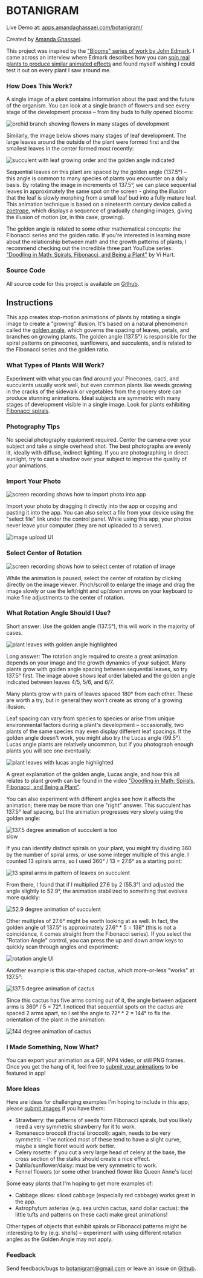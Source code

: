 # BOTANIGRAM

Live Demo at: [apps.amandaghassaei.com/botanigram/](https://apps.amandaghassaei.com/botanigram/)

Created by [Amanda Ghassaei](https://amandaghassaei.com/).

This project was inspired by the ["Blooms" series of work by John Edmark](http://www.johnedmark.com/phifib/2016/4/28/blooms-strobe-animated-phi-based-sculptures).  I came across an interview where Edmark describes how you can [spin real plants to produce similar animated effects](http://www.johnedmark.com/natural-blooms-1/2016/4/29/strobe-animated-artichoke-an-example-of-a-naturally-occurring-bloom) and found myself wishing I could test it out on every plant I saw around me.


### How Does This Work?

A single image of a plant contains information about the past and the future of the organism.  You can look at a single branch of flowers and see every stage of the development process – from tiny buds to fully opened blooms:

<img class="lazy" src="docs/orchid_branch.jpg" alt="orchid branch showing flowers in many stages of development" style="max-width: 600px;"/>

Similarly, the image below shows many stages of leaf development.  The large leaves around the outside of the plant were formed first and the smallest leaves in the center formed most recently:

<img class="lazy" src="docs/golden.jpg" alt="succulent with leaf growing order and the golden angle indicated" style="max-width: 500px;"/>

Sequential leaves on this plant are spaced by the golden angle (137.5&deg;) – this angle is common to many species of plants you encounter on a daily basis.  By rotating the image in increments of 137.5&deg;, we can place sequential leaves in approximately the same spot on the screen - giving the illusion that the leaf is slowly morphing from a small leaf bud into a fully mature leaf.  This animation technique is based on a nineteenth century device called a [zoetrope](https://en.wikipedia.org/wiki/Zoetrope), which displays a sequence of gradually changing images, giving the illusion of motion (or, in this case, growing).

The golden angle is related to some other mathematical concepts: the Fibonacci series and the golden ratio.  If you're interested in learning more about the relationship between math and the growth patterns of plants, I recommend checking out the incredible three part YouTube series: ["Doodling in Math: Spirals, Fibonacci, and Being a Plant"](https://www.youtube.com/watch?v=ahXIMUkSXX0) by Vi Hart.


### Source Code

All source code for this project is available on [Github](https://github.com/amandaghassaei/botanigram).


## Instructions

This app creates stop-motion animations of plants by rotating a single image to create a "growing" illusion.  It's based on a natural phenomenon called the [golden angle](https://en.wikipedia.org/wiki/Golden_angle#Golden_angle_in_nature), which governs the spacing of leaves, petals, and branches on growing plants.  The golden angle (137.5&deg;) is responsible for the spiral patterns on pinecones, sunflowers, and succulents, and is related to the Fibonacci series and the golden ratio.


###  What Types of Plants Will Work?

Experiment with what you can find around you!  Pinecones, cacti, and succulents usually work well, but even common plants like weeds growing in the cracks of the sidewalk or vegetables from the grocery store can produce stunning animations.  Ideal subjects are symmetric with many stages of development visible in a single image.  Look for plants exhibiting [Fibonacci spirals](https://en.wikipedia.org/wiki/Golden_ratio#Nature).


### Photography Tips

No special photography equipment required.  Center the camera over your subject and take a single overhead shot.  The best photographs are evenly lit, ideally with diffuse, indirect lighting.  If you are photographing in direct sunlight, try to cast a shadow over your subject to improve the quality of your animations.


### Import Your Photo

<img class="lazy uk-box-shadow-large" src="docs/import_photo.gif" alt="screen recording shows how to import photo into app" style="max-width: 600px;"/>

Import your photo by dragging it directly into the app or copying and pasting it into the app.  You can also select a file from your device using the "select file" link under the control panel.  While using this app, your photos never leave your computer (they are not uploaded to a server).

<img class="lazy" src="docs/upload_photo.jpg" alt="image upload UI" style="max-width: 400px;"/>


### Select Center of Rotation

<img class="lazy uk-box-shadow-large" src="docs/select_center.gif" alt="screen recording shows how to select center of rotation of image" style="max-width: 600px;"/>

While the animation is paused, select the center of rotation by clicking directly on the image viewer.  Pinch/scroll to enlarge the image and drag the image slowly or use the left/right and up/down arrows on your keyboard to make fine adjustments to the center of rotation.


### What Rotation Angle Should I Use?

Short answer: Use the golden angle (137.5&deg;), this will work in the majority of cases.

<img class="lazy" src="docs/golden.jpg" alt="plant leaves with golden angle highlighted" style="max-width: 500px;"/>

Long answer: The rotation angle required to create a great animation depends on your image and the growth dynamics of your subject.  Many plants grow with golden angle spacing between sequential leaves, so try 137.5&deg; first.  The image above shows leaf order labeled and the golden angle indicated between leaves 4/5, 5/6, and 6/7.

Many plants grow with pairs of leaves spaced 180&deg; from each other.  These are worth a try, but in general they won't create as strong of a growing illusion.

Leaf spacing can vary from species to species or arise from unique environmental factors during a plant's development – occasionally, two plants of the same species may even display different leaf spacings.  If the golden angle doesn't work, you might also try the Lucas angle (99.5&deg;).  Lucas angle plants are relatively uncommon, but if you photograph enough plants you will see one eventually:

<img class="lazy" src="docs/lucas.jpg" alt="plant leaves with lucas angle highlighted" style="max-width: 500px;"/>

A great explanation of the golden angle, Lucas angle, and how this all relates to plant growth can be found in the video ["Doodling in Math: Spirals, Fibonacci, and Being a Plant"](https://www.youtube.com/watch?v=ahXIMUkSXX0).

You can also experiment with different angles see how it affects the animation; there may be more than one "right" answer.  This succulent has 137.5&deg; leaf spacing, but the animation progresses very slowly using the golden angle:

<img class="lazy" src="docs/137.5_deg_slow.gif" alt="137.5 degree animation of succulent is too slow" style="max-width: 300px;"/>

If you can identify distinct spirals on your plant, you might try dividing 360 by the number of spiral arms, or use some integer multiple of this angle.  I counted 13 spirals arms, so I used 360&deg; / 13 = 27.6&deg; as a starting point:

<img class="lazy" src="docs/spirals.jpg" alt="13 spiral arms in pattern of leaves on succulent" style="max-width: 400px;"/>

From there, I found that if I multiplied 27.6 by 2 (55.3&deg;) and adjusted the angle slightly to 52.9&deg;, the animation stabilized to something that evolves more quickly:

<img class="lazy" src="docs/52.9_deg.gif" alt="52.9 degree animation of succulent" style="max-width: 300px;"/>

Other multiples of 27.6&deg; might be worth looking at as well.  In fact, the golden angle of 137.5&deg; is approximately 27.6&deg; * 5 = 138&deg; (this is not a coincidence, it comes straight from the Fibonacci series).  If you select the "Rotation Angle" control, you can press the up and down arrow keys to quickly scan through angles and experiment:

<img class="lazy" src="docs/rotation_angle.jpg" alt="rotation angle UI" style="max-width: 350px;"/>

Another example is this star-shaped cactus, which more-or-less "works" at 137.5&deg;:

<img class="lazy" src="docs/137.5_deg.gif" alt="137.5 degree animation of cactus" style="max-width: 300px;"/>

Since this cactus has five arms coming out of it, the angle between adjacent arms is 360&deg; / 5 = 72&deg;.  I noticed that sequential spots on the cactus are spaced 2 arms apart, so I set the angle to 72&deg; * 2 = 144&deg; to fix the orientation of the plant in the animation:

<img class="lazy" src="docs/144_deg.gif" alt="144 degree animation of cactus" style="max-width: 300px;"/>


### I Made Something, Now What?

You can export your animation as a GIF, MP4 video, or still PNG frames.  Once you get the hang of it, feel free to [submit your animations](#modal-gallery) to be featured in app!


### More Ideas

Here are ideas for challenging examples I'm hoping to include in this app, please [submit images](#modal-gallery) if you have them:

- Strawberry: the patterns of seeds form Fibonacci spirals, but you likely need a very symmetric strawberry for it to work.
- Romanesco broccoli (fractal broccoli): again, needs to be very symmetric – I've noticed most of these tend to have a slight curve, maybe a single floret would work better.
- Celery rosette: if you cut a very large head of celery at the base, the cross section of the stalks should create a nice effect.
- Dahlia/sunflower/daisy: must be very symmetric to work.
- Fennel flowers (or some other branched flower like Queen Anne's lace)

Some easy plants that I'm hoping to get more examples of:

- Cabbage slices: sliced cabbage (especially red cabbage) works great in the app.
- Astrophytum asterias (e.g. sea urchin cactus, sand dollar cactus): the little tufts and patterns on these cacti make great animations!

Other types of objects that exhibit spirals or Fibonacci patterns might be interesting to try (e.g. shells) – experiment with using different rotation angles as the Golden Angle may not apply.


### Feedback

Send feedback/bugs to [botanigram@gmail.com](mailto:botanigram@gmail.com?subject=Feedback) or leave an issue on [Github](https://github.com/amandaghassaei/botanigram).